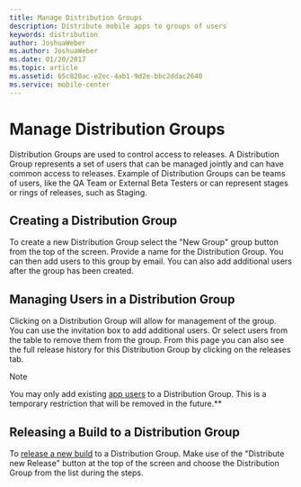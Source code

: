 ```yaml
---
title: Manage Distribution Groups
description: Distribute mobile apps to groups of users
keywords: distribution
author: JoshuaWeber
ms.author: JoshuaWeber
ms.date: 01/20/2017
ms.topic: article
ms.assetid: 65c820ac-e2ec-4ab1-9d2e-bbc2ddac2640
ms.service: mobile-center
---
```


# Manage Distribution Groups

Distribution Groups are used to control access to releases. A Distribution Group represents a set of users that can be managed jointly and can have common access to releases. Example of Distribution Groups can be teams of users, like the QA Team or External Beta Testers or can represent stages or rings of releases, such as Staging.

## Creating a Distribution Group

To create a new Distribution Group select the "New Group" group button from the top of the screen. Provide a name for the Distribution Group. You can then add users to this group by email. You can also add additional users after the group has been created.

## Managing Users in a Distribution Group

Clicking on a Distribution Group will allow for management of the group. You can use the invitation box to add additional users. Or select users from the table to remove them from the group. From this page you can also see the full release history for this Distribution Group by clicking on the releases tab.

> [!NOTE]
> You may only add existing [app users][app_users] to a Distribution Group. This is a temporary restriction that will be removed in the future.**

## Releasing a Build to a Distribution Group

To [release a new build][upload] to a Distribution Group. Make use of the "Distribute new Release" button at the top of the screen and choose the Distribution Group from the list during the steps.

[app_users]: ~/dashboard/index.md
[upload]: ~/distribution/uploading.md

